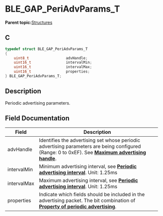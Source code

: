 # BLE\_GAP\_PeriAdvParams\_T

**Parent topic:**[Structures](GUID-230368B0-FB2A-4967-A471-691387B35A9E.md)

## C

```c
typedef struct BLE_GAP_PeriAdvParams_T
{
    uint8_t                 advHandle;
    uint16_t                intervalMin;
    uint16_t                intervalMax;
    uint16_t                properties;
} BLE_GAP_PeriAdvParams_T;
```

## Description

Periodic advertising parameters.

## Field Documentation

|Field|Description|
|-----|-----------|
|advHandle|Identifies the advertising set whose periodic advertising parameters are being configured \(Range: 0 to 0xEF\). See **[Maximum advertising handle](GUID-1E8B41D5-7783-46F2-AD0F-B5013B9B85E3.md)**.|
|intervalMin|Minimum advertising interval, see **[Periodic advertising interval](GUID-A682F661-6CE0-427D-A3A8-2CE37D4A2818.md)**. Unit: 1.25ms|
|intervalMax|Maximum advertising interval, see **[Periodic advertising interval](GUID-A682F661-6CE0-427D-A3A8-2CE37D4A2818.md)**. Unit: 1.25ms|
|properties|Indicate which fields should be included in the advertising packet. The bit combination of **[Property of periodic advertising](GUID-EA8DD4FC-2DA5-413F-A5E4-4A95753E227C.md)**.|


